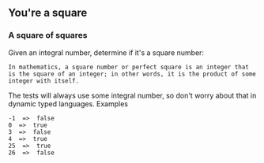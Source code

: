 ## You're a square

### A square of squares

Given an integral number, determine if it's a square number:

    In mathematics, a square number or perfect square is an integer that is the square of an integer; in other words, it is the product of some integer with itself.

The tests will always use some integral number, so don't worry about that in dynamic typed languages.
Examples

    -1  =>  false
    0  =>  true
    3  =>  false
    4  =>  true
    25  =>  true
    26  =>  false

